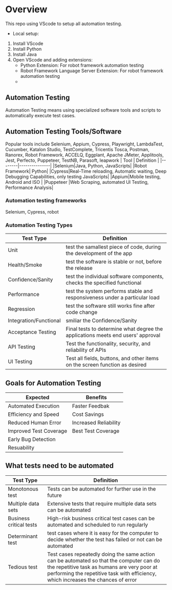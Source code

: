 # Overview
This repo using VScode to setup all automation testing.
- Local setup:
1. Install VScode
2. Install Python
3. Install Java
4. Open VScode and adding extensions:
   - Python Extension: For robot framework automation testing
   - Robot Framework Language Server Extension: For robot framework automation testing
   - 
## Automation Testing
Automation Testing means using specialized software tools and scripts to automatically execute test cases.
## Automation Testing Tools/Software
Popular tools include Selenium, Appium, Cypress, Playwright, LambdaTest, Cucumber, Katalon Studio, TestComplete, Tricentis Tosca, Postman, Ranorex, Robot Framework, ACCELQ, Eggplant, Apache JMeter, Applitools, Jest, Perfecto, Puppeteer, TestNB, Parasoft, leapwork
|  Tool  |  Definition   |
|--------|---------------|
|Selenium|Java, Python, JavaScripts|
|Robot Framework| Python|
|Cypress|Real-Time reloading, Automatic waiting, Deep Debugging Capabilities, only testing JavaScripts|
|Appium|Mobile testing, Android and ISO |
|Puppeteer |Web Scraping, automated UI Testing, Performance Analysis|
### Automation testing frameworks
Selenium, Cypress, robot
### Automation Testing Types
|    Test Type     |          Definition             |
|------------------|------------------------------------------------------------------|
|Unit              |test the samallest piece of code, during the development of the app |
|Health/Smoke      |test the software is stable or not, before the release |
|Confidence/Sanity |test the individual software components, checks the specified functional |
|Performance       |test the system performs stable and responsiveness under a particular load |
|Regression        |test the software still works fine after code change  |
|Integration/Functional| smiliar the Confidence/Sanity   |
|Acceptance Testing|Final tests to determine what degree the applications meets end users' approval |
|API Testing       |Test the functionality, security, and reliability of APIs  |
|UI Testing        |Test all fields, buttons, and other items on the screen function as desired |
## Goals for Automation Testing
|        Expected          |         Benefits        |
|--------------------------|-------------------------|
|Automated Execution       |Faster Feedbak           |
|Efficiency and Speed      |Cost Savings             |
|Reduced Human Error       |Increased Reliability    |
|Improved Test Coverage    |Best Test Coverage       |
|Early Bug Detection ||
|Resuability| |
## What tests need to be automated
|  Test Type |  Definition |
|------------|-------------|
|Monotonous test |Tests can be automated for further use in the future |
|Multiple data sets|Extensive tests that require multiple data sets can be automated|
|Business critical tests|High-risk business critical test cases can be automated and scheduled to run regularly|
|Determinant test |test cases where it is easy for the computer to decide whether the test has failed or not can be automated|
|Tedious test|Test cases repeatedly doing the same action can be automated so that the computer can do the repetitive task as humans are very poor at performing the repetitive task with efficiency, which increases the chances of error|
